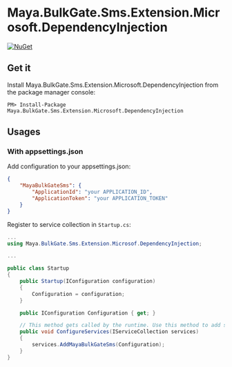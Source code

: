# Maya.BulkGate.Sms.Extension.Microsoft.DependencyInjection

[![NuGet](https://img.shields.io/nuget/v/Maya.BulkGate.Sms.Extension.Microsoft.DependencyInjection.svg)](https://www.nuget.org/packages/Maya.BulkGate.Sms.Extension.Microsoft.DependencyInjection)

## Get it

Install Maya.BulkGate.Sms.Extension.Microsoft.DependencyInjection from the package manager console:

```
PM> Install-Package Maya.BulkGate.Sms.Extension.Microsoft.DependencyInjection
```


## Usages

### With appsettings.json

Add configuration to your appsettings.json:

```json
{
    "MayaBulkGateSms": {
        "ApplicationId": "your APPLICATION_ID",
        "ApplicationToken": "your APPLICATION_TOKEN"
    }
}
```

Register to service collection in `Startup.cs`:

`````c#
...
using Maya.BulkGate.Sms.Extension.Microsof.DependencyInjection;

...

public class Startup
{
    public Startup(IConfiguration configuration)
    {
        Configuration = configuration;
    }

    public IConfiguration Configuration { get; }

    // This method gets called by the runtime. Use this method to add services to the container.
    public void ConfigureServices(IServiceCollection services)
    {
        services.AddMayaBulkGateSms(Configuration);
    }
}
`````